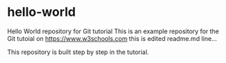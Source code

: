 # hello-world
Hello World repository for Git tutorial
This is an example repository for the Git tutoial on https://www.w3schools.com
this is edited readme.md line...

This repository is built step by step in the tutorial.
